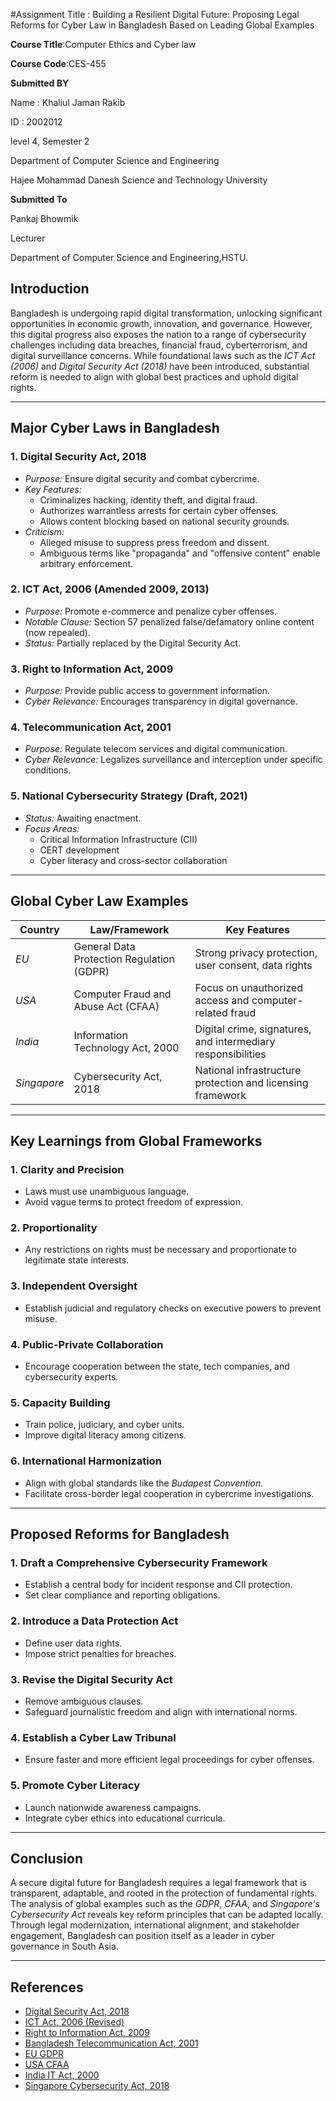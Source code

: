 #Assignment Title :  Building a Resilient Digital Future: Proposing Legal Reforms for Cyber Law in Bangladesh Based on Leading Global Examples

**Course Title**:Computer Ethics and Cyber law

**Course Code**:CES-455

**Submitted BY**

Name : Khaliul Jaman Rakib

ID   : 2002012

level 4, Semester 2

Department of Computer Science and Engineering

Hajee Mohammad Danesh Science and Technology University

**Submitted To**

Pankaj Bhowmik

Lecturer

Department of Computer Science and Engineering,HSTU.



## Introduction

Bangladesh is undergoing rapid digital transformation, unlocking significant opportunities in economic growth, innovation, and governance. However, this digital progress also exposes the nation to a range of cybersecurity challenges including data breaches, financial fraud, cyberterrorism, and digital surveillance concerns. While foundational laws such as the *ICT Act (2006)* and *Digital Security Act (2018)* have been introduced, substantial reform is needed to align with global best practices and uphold digital rights.

---

## Major Cyber Laws in Bangladesh

### 1. Digital Security Act, 2018
- *Purpose:* Ensure digital security and combat cybercrime.
- *Key Features:*
  - Criminalizes hacking, identity theft, and digital fraud.
  - Authorizes warrantless arrests for certain cyber offenses.
  - Allows content blocking based on national security grounds.
- *Criticism:*
  - Alleged misuse to suppress press freedom and dissent.
  - Ambiguous terms like "propaganda" and "offensive content" enable arbitrary enforcement.

### 2. ICT Act, 2006 (Amended 2009, 2013)
- *Purpose:* Promote e-commerce and penalize cyber offenses.
- *Notable Clause:* Section 57 penalized false/defamatory online content (now repealed).
- *Status:* Partially replaced by the Digital Security Act.

### 3. Right to Information Act, 2009
- *Purpose:* Provide public access to government information.
- *Cyber Relevance:* Encourages transparency in digital governance.

### 4. Telecommunication Act, 2001
- *Purpose:* Regulate telecom services and digital communication.
- *Cyber Relevance:* Legalizes surveillance and interception under specific conditions.

### 5. National Cybersecurity Strategy (Draft, 2021)
- *Status:* Awaiting enactment.
- *Focus Areas:*
  - Critical Information Infrastructure (CII)
  - CERT development
  - Cyber literacy and cross-sector collaboration

---

## Global Cyber Law Examples

| Country        | Law/Framework                    | Key Features                                                  |
|----------------|----------------------------------|---------------------------------------------------------------|
| *EU*         | General Data Protection Regulation (GDPR) | Strong privacy protection, user consent, data rights       |
| *USA*        | Computer Fraud and Abuse Act (CFAA)        | Focus on unauthorized access and computer-related fraud    |
| *India*      | Information Technology Act, 2000           | Digital crime, signatures, and intermediary responsibilities |
| *Singapore*  | Cybersecurity Act, 2018                    | National infrastructure protection and licensing framework  |

---

## Key Learnings from Global Frameworks

### 1. Clarity and Precision
- Laws must use unambiguous language.
- Avoid vague terms to protect freedom of expression.

### 2. Proportionality
- Any restrictions on rights must be necessary and proportionate to legitimate state interests.

### 3. Independent Oversight
- Establish judicial and regulatory checks on executive powers to prevent misuse.

### 4. Public-Private Collaboration
- Encourage cooperation between the state, tech companies, and cybersecurity experts.

### 5. Capacity Building
- Train police, judiciary, and cyber units.
- Improve digital literacy among citizens.

### 6. International Harmonization
- Align with global standards like the *Budapest Convention*.
- Facilitate cross-border legal cooperation in cybercrime investigations.

---

## Proposed Reforms for Bangladesh

### 1. Draft a Comprehensive Cybersecurity Framework
- Establish a central body for incident response and CII protection.
- Set clear compliance and reporting obligations.

### 2. Introduce a Data Protection Act
- Define user data rights.
- Impose strict penalties for breaches.

### 3. Revise the Digital Security Act
- Remove ambiguous clauses.
- Safeguard journalistic freedom and align with international norms.

### 4. Establish a Cyber Law Tribunal
- Ensure faster and more efficient legal proceedings for cyber offenses.

### 5. Promote Cyber Literacy
- Launch nationwide awareness campaigns.
- Integrate cyber ethics into educational curricula.

---

## Conclusion

A secure digital future for Bangladesh requires a legal framework that is transparent, adaptable, and rooted in the protection of fundamental rights. The analysis of global examples such as the *GDPR*, *CFAA*, and *Singapore's Cybersecurity Act* reveals key reform principles that can be adapted locally. Through legal modernization, international alignment, and stakeholder engagement, Bangladesh can position itself as a leader in cyber governance in South Asia.

---

## References

- [Digital Security Act, 2018](https://bdlaws.minlaw.gov.bd/act-1261.html)  
- [ICT Act, 2006 (Revised)](http://bcc.gov.bd/site/page/4ac2c9e4-b1c6-4aa5-8c41-768f86d9a68f)  
- [Right to Information Act, 2009](https://bdlaws.minlaw.gov.bd/act-details-1005.html)  
- [Bangladesh Telecommunication Act, 2001](https://bdlaws.minlaw.gov.bd/act-details-828.html)  
- [EU GDPR](https://gdpr.eu)  
- [USA CFAA](https://www.law.cornell.edu/uscode/text/18/1030)  
- [India IT Act, 2000](https://www.meity.gov.in/content/information-technology-act)  
- [Singapore Cybersecurity Act, 2018](https://www.csa.gov.sg/legislation/CSA)
